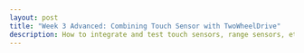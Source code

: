 ```yaml
---
layout: post
title: "Week 3 Advanced: Combining Touch Sensor with TwoWheelDrive"
description: How to integrate and test touch sensors, range sensors, etc
---
```



